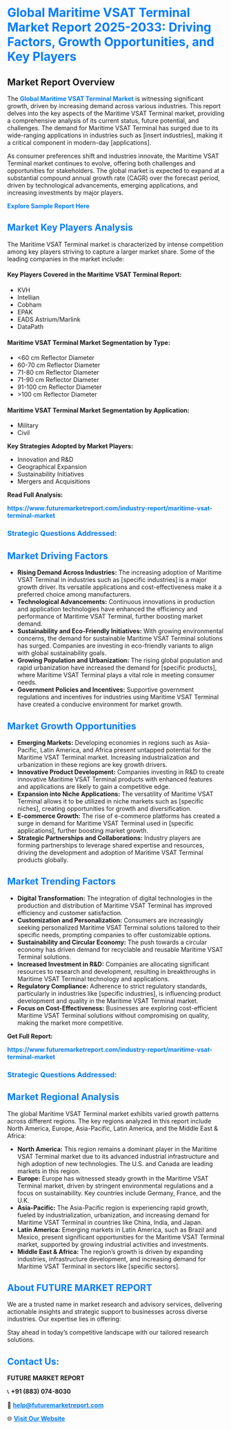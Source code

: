 <h1 style="color: #007BFF;">Global Maritime VSAT Terminal Market Report 2025-2033: Driving Factors, Growth Opportunities, and Key Players</h1>

<section id="overview">
<h2>Market Report Overview</h2>
<p>The <a href="https://www.futuremarketreport.com/industry-report/maritime-vsat-terminal-market" style="color: #007BFF; text-decoration: none;"><strong>Global Maritime VSAT Terminal Market</strong></a> is witnessing significant growth, driven by increasing demand across various industries. This report delves into the key aspects of the Maritime VSAT Terminal market, providing a comprehensive analysis of its current status, future potential, and challenges. The demand for Maritime VSAT Terminal has surged due to its wide-ranging applications in industries such as [insert industries], making it a critical component in modern-day [applications].</p>
<p>As consumer preferences shift and industries innovate, the Maritime VSAT Terminal market continues to evolve, offering both challenges and opportunities for stakeholders. The global market is expected to expand at a substantial compound annual growth rate (CAGR) over the forecast period, driven by technological advancements, emerging applications, and increasing investments by major players.</p>
</section>

<section id="overview">
<p><a href="https://www.futuremarketreport.com/request-sample/reportId=115250" style="color: #007BFF; text-decoration: none;"><strong>Explore Sample Report Here</strong></a></p>
</section>

<section id="key-players">
<h2 style="color: #007BFF;">Market Key Players Analysis</h2>
<p>The Maritime VSAT Terminal market is characterized by intense competition among key players striving to capture a larger market share. Some of the leading companies in the market include:</p>
<h4>Key Players Covered in the Maritime VSAT Terminal Report:</h4>
<ul><li>KVH</li><li>Intellian</li><li>Cobham</li><li>EPAK</li><li>EADS Astrium/Marlink</li><li>DataPath</li></ul>
<h4>Maritime VSAT Terminal Market Segmentation by Type:</h4>
<ul><li>&lt;60 cm Reflector Diameter</li><li>60-70 cm Reflector Diameter</li><li>71-80 cm Reflector Diameter</li><li>71-90 cm Reflector Diameter</li><li>91-100 cm Reflector Diameter</li><li>&gt;100 cm Reflector Diameter</li></ul>

<h4>Maritime VSAT Terminal Market Segmentation by Application:</h4>
<ul><li>Military</li><li>Civil</li></ul>
<p><strong>Key Strategies Adopted by Market Players:</strong></p>
<ul>
<li>Innovation and R&D</li>
<li>Geographical Expansion</li>
<li>Sustainability Initiatives</li>
<li>Mergers and Acquisitions</li>
</ul>
</section>

<section>
<p><strong>Read Full Analysis: </strong></p><a href="https://www.futuremarketreport.com/industry-report/maritime-vsat-terminal-market" style="color: #007BFF; text-decoration: none;"><strong>https://www.futuremarketreport.com/industry-report/maritime-vsat-terminal-market</strong></a>
<h3 style="color: #007BFF;">Strategic Questions Addressed:</h3>
</section>

<section id="driving-factors">
<h2 style="color: #007BFF;">Market Driving Factors</h2>
<ul>
<li><strong>Rising Demand Across Industries:</strong> The increasing adoption of Maritime VSAT Terminal in industries such as [specific industries] is a major growth driver. Its versatile applications and cost-effectiveness make it a preferred choice among manufacturers.</li>
<li><strong>Technological Advancements:</strong> Continuous innovations in production and application technologies have enhanced the efficiency and performance of Maritime VSAT Terminal, further boosting market demand.</li>
<li><strong>Sustainability and Eco-Friendly Initiatives:</strong> With growing environmental concerns, the demand for sustainable Maritime VSAT Terminal solutions has surged. Companies are investing in eco-friendly variants to align with global sustainability goals.</li>
<li><strong>Growing Population and Urbanization:</strong> The rising global population and rapid urbanization have increased the demand for [specific products], where Maritime VSAT Terminal plays a vital role in meeting consumer needs.</li>
<li><strong>Government Policies and Incentives:</strong> Supportive government regulations and incentives for industries using Maritime VSAT Terminal have created a conducive environment for market growth.</li>
</ul>
</section>

<section id="growth-opportunities">
<h2 style="color: #007BFF;">Market Growth Opportunities</h2>
<ul>
<li><strong>Emerging Markets:</strong> Developing economies in regions such as Asia-Pacific, Latin America, and Africa present untapped potential for the Maritime VSAT Terminal market. Increasing industrialization and urbanization in these regions are key growth drivers.</li>
<li><strong>Innovative Product Development:</strong> Companies investing in R&D to create innovative Maritime VSAT Terminal products with enhanced features and applications are likely to gain a competitive edge.</li>
<li><strong>Expansion into Niche Applications:</strong> The versatility of Maritime VSAT Terminal allows it to be utilized in niche markets such as [specific niches], creating opportunities for growth and diversification.</li>
<li><strong>E-commerce Growth:</strong> The rise of e-commerce platforms has created a surge in demand for Maritime VSAT Terminal used in [specific applications], further boosting market growth.</li>
<li><strong>Strategic Partnerships and Collaborations:</strong> Industry players are forming partnerships to leverage shared expertise and resources, driving the development and adoption of Maritime VSAT Terminal products globally.</li>
</ul>
</section>

<section id="trending-factors">
<h2 style="color: #007BFF;">Market Trending Factors</h2>
<ul>
<li><strong>Digital Transformation:</strong> The integration of digital technologies in the production and distribution of Maritime VSAT Terminal has improved efficiency and customer satisfaction.</li>
<li><strong>Customization and Personalization:</strong> Consumers are increasingly seeking personalized Maritime VSAT Terminal solutions tailored to their specific needs, prompting companies to offer customizable options.</li>
<li><strong>Sustainability and Circular Economy:</strong> The push towards a circular economy has driven demand for recyclable and reusable Maritime VSAT Terminal solutions.</li>
<li><strong>Increased Investment in R&D:</strong> Companies are allocating significant resources to research and development, resulting in breakthroughs in Maritime VSAT Terminal technology and applications.</li>
<li><strong>Regulatory Compliance:</strong> Adherence to strict regulatory standards, particularly in industries like [specific industries], is influencing product development and quality in the Maritime VSAT Terminal market.</li>
<li><strong>Focus on Cost-Effectiveness:</strong> Businesses are exploring cost-efficient Maritime VSAT Terminal solutions without compromising on quality, making the market more competitive.</li>
</ul>
</section>

<section>
<p><strong>Get Full Report: </strong></p><a href="https://www.futuremarketreport.com/industry-report/maritime-vsat-terminal-market" style="color: #007BFF; text-decoration: none;"><strong>https://www.futuremarketreport.com/industry-report/maritime-vsat-terminal-market</strong></a>
<h3 style="color: #007BFF;">Strategic Questions Addressed:</h3>
</section>


<section id="regional-analysis">
<h2 style="color: #007BFF;">Market Regional Analysis</h2>
<p>The global Maritime VSAT Terminal market exhibits varied growth patterns across different regions. The key regions analyzed in this report include North America, Europe, Asia-Pacific, Latin America, and the Middle East & Africa:</p>
<ul>
<li><strong>North America:</strong> This region remains a dominant player in the Maritime VSAT Terminal market due to its advanced industrial infrastructure and high adoption of new technologies. The U.S. and Canada are leading markets in this region.</li>
<li><strong>Europe:</strong> Europe has witnessed steady growth in the Maritime VSAT Terminal market, driven by stringent environmental regulations and a focus on sustainability. Key countries include Germany, France, and the U.K.</li>
<li><strong>Asia-Pacific:</strong> The Asia-Pacific region is experiencing rapid growth, fueled by industrialization, urbanization, and increasing demand for Maritime VSAT Terminal in countries like China, India, and Japan.</li>
<li><strong>Latin America:</strong> Emerging markets in Latin America, such as Brazil and Mexico, present significant opportunities for the Maritime VSAT Terminal market, supported by growing industrial activities and investments.</li>
<li><strong>Middle East & Africa:</strong> The region’s growth is driven by expanding industries, infrastructure development, and increasing demand for Maritime VSAT Terminal in sectors like [specific sectors].</li>
</ul>
</section>

<footer>
<h2 style="color: #007BFF;">About FUTURE MARKET REPORT</h2>
<p>We are a trusted name in market research and advisory services, delivering actionable insights and strategic support to businesses across diverse industries. Our expertise lies in offering:</p>

<p>Stay ahead in today’s competitive landscape with our tailored research solutions.</p>

<h2 style="color: #007BFF;">Contact Us:</h2>
<p><strong>FUTURE MARKET REPORT</strong></p>
<p>📞 <strong>+91 (883) 074-8030</strong></p>
<p>📧 <strong><a href="mailto:help@futuremarketreport.com" style="color: #007BFF;">help@futuremarketreport.com</a></strong></p>
<p>🌐 <strong><a href="https://www.futuremarketreport.com/" style="color: #007BFF;">Visit Our Website</a></strong></p>
</footer>